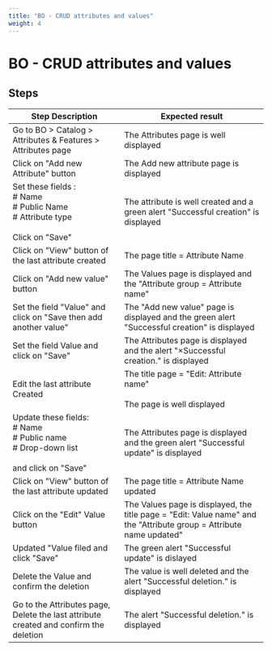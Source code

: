 ```yaml
---
title: "BO - CRUD attributes and values"
weight: 4
---
```


# BO - CRUD attributes and values
## Steps
| Step Description | Expected result |
| ----- | ----- |
| Go to BO > Catalog > Attributes & Features > Attributes page | The Attributes page is well displayed |
| Click on "Add new Attribute" button | The Add new attribute page is displayed |
| Set these fields :<br> # Name<br> # Public Name<br> # Attribute type <br><br>Click on "Save" | The attribute is well created and a green alert "Successful creation" is displayed |
| Click on "View" button of the last attribute created | The page title = Attribute Name |
| Click on "Add new value" button | The Values page is displayed and the "Attribute group = Attribute name" |
| Set the field "Value" and click on "Save then add another value" | The "Add new value" page is displayed and the green alert "Successful creation" is displayed |
| Set the field Value and click on "Save" | The Attributes page is displayed and the alert "×Successful creation." is displayed |
| Edit the last attribute Created | The title page = "Edit: Attribute name"<br><br>The page is well displayed |
| Update these fields:<br> # Name<br> # Public name<br> # Drop-down list<br><br>and click on "Save" | The Attributes page is displayed and the green alert "Successful update" is displayed |
| Click on "View" button of the last attribute updated | The page title = Attribute Name updated |
| Click on the "Edit" Value button | The Values page is displayed, the title page = "Edit: Value name" and the "Attribute group = Attribute name updated" |
| Updated "Value filed and click "Save" | The green alert "Successful update" is dislayed |
| Delete the Value and confirm the deletion | The value is well deleted and the alert "Successful deletion." is displayed |
| Go to the Attributes page, Delete the last attribute created and confirm the deletion | The alert "Successful deletion." is displayed |
